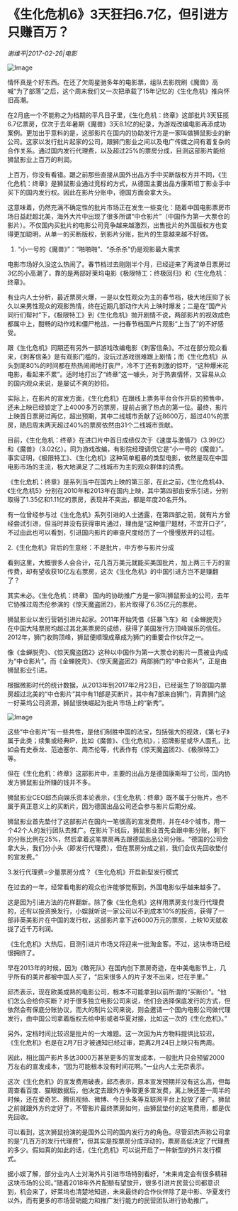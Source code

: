# 《生化危机6》3天狂扫6.7亿，但引进方只赚百万？

*谢维平|2017-02-26|电影*

![Image](http://static.ylzbl.com/201704281806171134)

情怀真是个好东西。在还了欠周星驰多年的电影票，组队去影院刷《魔兽》高喊“为了部落”之后，这个周末我们又一次把承载了15年记忆的《生化危机》推向怀旧高潮。

在2月底一个不能称之为档期的平凡日子里，《生化危机：终章》这部批片3天狂揽6.7亿票房，仅次于去年暑期《魔兽》3天8.1亿的纪录，为游戏改编电影再添成功案例。更加出乎意料的是，这部影片在国内的协助发行方是一家叫做狮鼠影业的新公司。这家以发行批片起家的公司，跟狮门影业之间以及电广传媒之间有着复杂的合作关系。通过国内发行代理费，以及超过25%的票房分成，目测这部影片能给狮鼠影业上百万的利润。

上百万，你没有看错。跟之前那些直接从国外出品方手中买断版权方并不同，《生化危机：终章》是狮鼠影业通过竞标的方式，从德国主要出品方康斯坦丁影业手中买下的国内发行权。因此在影片分账中，德国方面会拿大头。

这意味着，仍然充满不确定性的批片市场正在发生一些变化：随着中国电影票房市场日益赶超北美，海外大片中出现了很多所谓“中仓影片”（中国作为第一大票仓的影片）。不仅国内买批片的电影公司竞争越来越激烈，出售批片的外国版权方也变得更加聪明，从单一的买断版权，到影片分账，批片的生意越来越不好做。

1. “小一号的《魔兽》”：“啪啪啪”、“杀杀杀”仍是观影最大需求

电影市场好久没这么热闹了。春节档过去刚刚半个月，已经迎来了两波单日票房过3亿的小高潮了，靠的是两部好莱坞电影《极限特工：终极回归》和《生化危机：终章》。

有业内人士分析，最近票房火爆，一是以女性观众为主的春节档，极大地压抑了长久以来男性观众的观影热情，终在近期几部动作大片上映时爆发；二是在“国产片同行们帮衬”下，《极限特工》到《生化危机》抛开剧情不说，两部影片的视效成色都属中上，酣畅的动作戏和僵尸枪战，一扫春节档国产片观影“上当了”的不好感受。

跟《生化危机》同期还有另外一部游戏改编电影《刺客信条》。不过在部分观众看来，《刺客信条》是有观影门槛的，没玩过游戏很难跟上剧情；而《生化危机》从头到尾80%的时间都在热热闹闹地打丧尸，冷不丁还有刺激的惊吓，“这种爆米花电影，看起来不累”。适时地打出了“终章”这一噱头，对于热衷情怀，又容易从众的国内观众来说，是屡试不爽的妙招。

实际上，在影片的宣发方面，《生化危机》在跟线上票务平台合作开启的预售中，还未上映已经锁定了上4000多万的票房，提前占据了热点的第一位。最终，影片上映首日票房过两亿，超出预期，其中二线城市贡献了近8600万，超过40%的票房，随后周末两天超过40%的票房依然由31个二线城市贡献。

目前，《生化危机：终章》在进口片中首日成绩仅次于《速度与激情7》（3.99亿）和《魔兽》（3.02亿）。同为游戏改编，有影院经理调侃它是“小一号的《魔兽》”。事实证明，《极限特工》、《生化危机》这种简单粗暴的类型电影，依然是现在中国电影市场的主流，极大地满足了二线城市为主的观众群体的消费。

《生化危机：终章》是系列当中在国内上映的第三部，在此之前，《生化危机4》、《生化危机5》分别在2010年和2013年在国内上映，其中第四部由安乐引进，分别取得了1.35亿和1.11亿的票房，表现并不突出，都是年度20名开外。

有一位曾经参与过《生化危机》系列引进的人士透露，在第四部之前，就有片方曾经尝试引进，但当时并没有获得审片通过，理由是“这种僵尸题材，不宜开口子”，不过由此也可以看到，引进国内影片的审查尺度经历了一个慢慢放开的过程。

2.《生化危机》背后的生意经：不是批片，中方参与影片分成

看到这里，大概很多人会合计，花几百万美元就能买美国批片，加上两三千万的宣传费，却有望收获10亿左右票房，这次《生化危机》的中国引进方岂不是赚翻了？

其实未必。《生化危机：终章》 国内的协助推广方是一家叫狮鼠影业的公司，去年它协推过周杰伦参演的《惊天魔盗团2》，影片取得了6.35亿元的票房。

狮鼠影业以发行营销引进片起家。2011年开始凭借《狂暴飞车》和《金蝉脱壳》在中国大陆票房均超过其北美票房的成绩，获得了美国发行方顶峰娱乐的信任。2012年，狮门收购顶峰，狮鼠便顺理成章成为狮门的重要合作伙伴之一。

像《金蝉脱壳》、《惊天魔盗团2》这种以中国作为第一大票仓的影片一贯被业内成为“中仓影片”。而《金蝉脱壳》、《惊天魔盗团2》两部狮门的“中仓影片”，正是由狮鼠影业引进。

根据微影时代的统计数据，从2013年到2017年2月23日，已经诞生了19部国内票房超过北美的“中仓影片”其中有11部是买断片，其中有7部来自狮门，背靠狮门这一好莱坞公司资源，狮鼠很快崛起为批片市场上的“新秀”。

![Image](http://static.ylzbl.com/201704281806184836)

这些“中仓影片”有一些共性，是他们制胜中国的法宝，包括强大的视效，《第七子》属于此类；续集或经典IP，比如《魔兽》、《生化危机》，；招牌影星或华人面孔，比如会有史泰龙、范迪塞尔、周杰伦等，代表作有《惊天魔盗团2》、《极限特工》等。

但在《生化危机：终章》这部影片中，主要的出品方是德国康斯坦丁公司，国内协发方狮鼠影业所赚的钱并不多。

狮鼠影业CEO邱杰向娱乐资本论表示，《生化危机：终章》既不属于分账片，也不属于真正意义上的买断片，因为德国出品公司还会参与影片后期分成。

狮鼠影业首先垫付了这部影片在国内一笔很高的宣发费用，并在48个城市，用一个42个人的发行团队去推广。在影片下线后，狮鼠影业首先会跟中影分账，剩下的分账比例在25%，然后拿着这笔票房再去跟德国出品公司分账。“德国的公司会拿大头，我们分小头（即发行代理费），但在票房分成之前，我们会优先回收垫付的宣发费。”

3.发行代理费=少量票房分成？《生化危机》开启新型发行模式

在过去的一年，经常看电影的观众也许能够觉察到，外国电影似乎越来越多了。

这是因为引进方法的花样翻新。除了像《生化危机》这样用票房支付发行代理费的，还有以投资换发行，小娱就听说一家公司以不到成本10%的投资，获得了一部非英美影片在中国的发行权，这部影片拿下近6000万元的票房，上映10天就收拢了近千万利润。

《生化危机》大热后，目测引进片市场又将迎来一批淘金客。不过，这块市场已经很拥挤了。

早在2013年的时候，因为《敢死队》在国内创下票房奇迹，在中美电影节上，几乎所有的美片都被中国人买了，“后来很多人的片子发不出来，烂在手里。”

邱杰表示，现在欧美成熟的电影公司，根本不可能拿到以前所谓的“买断价”。“他们怎么会给你买断？对于很多独立电影公司来说，他们会选择保底发行的方式，但依然会有保底分账协议，而大的制片公司来说，则会邀请一个国内电影公司做代理发行，由中国公司拿着版权去给中影或者华夏对接，比如这一次的《生化危机》。”

另外，定档时间比较迟是批片的一大难题。这一次因为片方物料提供比较迟， 《生化危机》也是在2月7日才被通知已经过审，距离2月24日上映只有两周。

因此，相比国产影片多达3000万甚至更多的宣发成本，一般批片只会预留2000万左右的宣发成本，“因为可能根本没有时间花啊。”一业内人士无奈表示。

这次《生化危机》的宣发费用破表，邱杰表示，原本宣发预期并没有这么高，但每周查看百度、猫眼数据后，他决定去跟外方争取更多宣发费，离上映还差一周半的时候，还在爱奇艺、腾讯视频、微博、今日头条等互联网平台上投放了硬广。狮鼠之前就跟外方约定好了，不管影片最终票房如何，由狮鼠垫付的这笔费用，都是优先回收。

可以看到，这次狮鼠扮演的是国外公司的国内发行方的角色。尽管邱杰声称公司拿的是“几百万的发行代理费”，但其实是按票房分成浮动的，票房高低决定了代理费的多少。假如真的如此的话，《生化危机》可以说开启了一种新型的外片发行模式。

据小娱了解，部分业内人士对海外片引进市场特别看好，“未来肯定会有很多精耕这块市场的公司。”随着2018年外片配额有望放开，很多引进片民营公司都意识到，机会来了，好莱坞也清楚地知道，未来最终的合作伙伴除了是中影、华夏发行以外，而有更多的市场营销能力和推广发行能力的民营团队进行协助推广。


